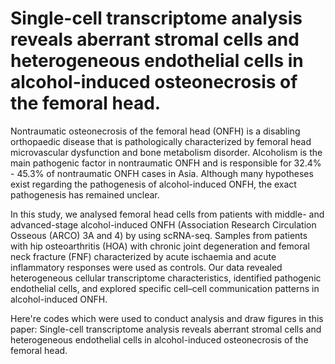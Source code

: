 # Single-cell transcriptome analysis reveals aberrant stromal cells and heterogeneous endothelial cells in alcohol-induced osteonecrosis of the femoral head.

Nontraumatic osteonecrosis of the femoral head (ONFH) is a disabling orthopaedic disease that is pathologically characterized by femoral head microvascular dysfunction and bone metabolism disorder. Alcoholism is the main pathogenic factor in nontraumatic ONFH and is responsible for 32.4% - 45.3% of nontraumatic ONFH cases in Asia. Although many hypotheses exist regarding the pathogenesis of alcohol-induced ONFH, the exact pathogenesis has remained unclear.

In this study, we analysed femoral head cells from patients with middle- and advanced-stage alcohol-induced ONFH (Association Research Circulation Osseous (ARCO) 3A and 4) by using scRNA-seq. Samples from patients with hip osteoarthritis (HOA) with chronic joint degeneration and femoral neck fracture (FNF) characterized by acute ischaemia and acute inflammatory responses were used as controls. Our data revealed heterogeneous cellular transcriptome characteristics, identified pathogenic endothelial cells, and explored specific cell–cell communication patterns in alcohol-induced ONFH.

Here're codes which were used to conduct analysis and draw figures in this paper: Single-cell transcriptome analysis reveals aberrant stromal cells and heterogeneous endothelial cells in alcohol-induced osteonecrosis of the femoral head.
